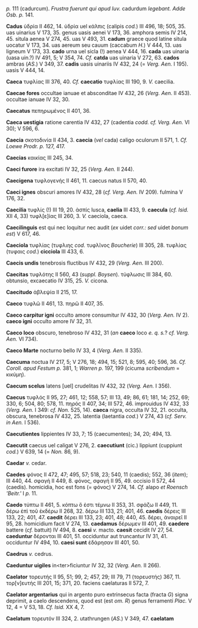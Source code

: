 *p.* 111 (cadurcum). *Frustra fuerunt qui apud Iuv.* cadurdum
*legebant. Adde Osb. p.* 141.

**Cadus** ὑδρία II 462, 14. ὑδρία uel κάλπις (calipis *cod.*) III 496,
18; 505, 35. uas uinarius V 173, 35. genus uasis aenei V 173, 36.
amphora semis IV 214, 45. situla aenea V 274, 45. uas V 493, 31.
**cadum** graece quod latine situla uocatur V 173, 34. uas aereum seu
cauum (caccabum *H.*) V 444, 13. uas ligneum V 173, 33. **cado** urna
uel sicla (!) aenea V 444, 16. **cada** uas uinaria (uasa uin.?) IV 491,
5; V 354, 74. *Cf.* **catda** uas uinaria V 272, 63. **cados** ambras
(*AS.*) V 349, 37. **cadis** uasis uinariis IV 432, 24 (= *Verg. Aen.*
I 195). uasis V 444, 14.

**Caeca** τυφλίας III 376, 40. *Cf.* **caecatio** τυφλίας III 190, 9.
*V.* caecilia.

**Caecae fores** occultae ianuae et absconditae IV 432, 26 (*Verg.*
*Aen.* II 453). occultae ianuae IV 32, 30.

**Caecatus** πεπηρωμένος II 401, 36.

**Caeca uestigia** ratione carentia IV 432, 27 (cadentia *codd. cf.
Verg. Aen.* VI 30); V 596, 6.

**Caecia** σκοτοδινία II 434, 3. **caecia** (*vel* cada) caligo oculorum
II 571, 1. *Cf. Loewe Prodr. p.* 127, 417.

**Caecias** καικίας III 245, 34.

**Caeci furore** ira excitati IV 32, 25 (*Verg. Aen.* II 244).

**Caecigena** τυφλογενής II 461, 11. caecus natus II 570, 40.

**Caeci ignes** obscuri amores IV 432, 28 (*cf. Verg. Aen.* IV 209).
fulmina V 176, 32.

**Caecilia** τυφλίς (!) III 19, 20. ἀσπίς lusca, **caelia** III 433, 9.
**caecula** (*cf. Isid.* XII 4, 33) τυφλ[ε]ίας III 260, 3. *V.*
caeciola, caeca.

**Caecilinguis** est qui nec loquitur nec audit (*ex* uidet *corr.:*
*sed* uidet *bonum est*) V 617, 46.

**Caeciola** τυφλίας (τυφλιης *cod.* τυφλῖνος *Boucherie*) III 305, 28.
τυφλίας (τυφαις *cod.*) **cicciola** III 433, 6.

**Caecis undis** tenebrosis fluctibus IV 432, 29 (*Verg. Aen.* III
200).

**Caecitas** τυφλότης II 560, 43 (*suppl. Boysen*). τύφλωσις III 384,
60. obtunsio, excaecatio IV 315, 25. *V.* cicona.

**Caecitudo** ἀβλεψία II 215, 17.

**Caeco** τυφλῶ II 461, 13. πηρῶ II 407, 35.

**Caeco carpitur igni** occulto amore consumitur IV 432, 30 (*Verg.*
*Aen.* IV 2). **caeco igni** occulto amore IV 32, 31.

**Caeco loco** obscuro, tenebroso IV 432, 31 (*an* **caeco** loco *e. q.
s.*? *cf. Verg. Aen.* VI 734).

**Caeco Marte** nocturno bello IV 33, 4 (*Verg. Aen.* II 335).

**Caecuma** noctua IV 217, 5; V 276, 18; 494, 15; 521, 8; 595, 40; 596,
36. *Cf. Coroll. apud Festum p.* 381, 1; *Warren p.* 197, 199 (cicuma
*scribendum* = κικύμη).

**Caecum scelus** latens [uel] crudelitas IV 432, 32 (*Verg. Aen.* I
356).

**Caecus** τυφλός II 95, 27; 461, 12; 558, 57; III 13, 49; 86, 61; 181,
14; 252, 69; 330, 6; 504, 80; 578, 11. πηρός II 407, 34; III 572, 46.
improuidus IV 432, 33 (*Verg. Aen.* I 349: *cf. Non.* 525, 14).
**caeca** nigra, occulta IV 32, 21. occulta, obscura, tenebrosa IV 432,
25. latentia (laetantia *cod.*) V 274, 43 (*cf. Serv. in Aen.* I 536).

**Caecutientes** lippientes IV 33, 7; 15 (caecumentes); 34, 20; 494, 13.

**Caecutit** caecus uel caligat V 276, 2. **caecutiunt** (cic.) lippiunt
(cuppiunt *cod.*) V 639, 14 (= *Non.* 86, 9).

**Caedar** *v.* cedar.

**Caedes** φόνος II 472, 47; 495, 57; 518, 23; 540, 11 (caedis); 552, 36
(*item*); III 440, 44. σφαγή II 449, 8. φόνος, σφαγή II 95, 49. occisio
II 572, 44 (caedis). homicidia, hoc est fons (= φόνος) V 274, 14. *Cf.*
alapo *et Roensch 'Beitr.'* I *p.* 11.

**Caedo** τύπτω II 461, 5. κόπτω ὅ ἐστι τέμνω II 353, 31. σφάζω II 449,
11. δέρω ἐπὶ τοῦ ἐκδέρω II 268, 32. δέρω III 133, 21; 401, 46.
**caedis** δέρεις III 133, 22; 401, 47. **caedit** δέρει III 133, 23;
401, 48; 440, 45. δέρει, ἀναιρεῖ II 95, 28. homicidium facit V 274, 13.
**caedamus** δέρωμεν III 401, 49. **caedere** battere (*cf.* battuit) IV
494, 8. **caesi** *v.* macto. **caesit** cecidit IV 27, 54.
**caeduntur** δέρονται III 401, 51. occiduntur aut truncantur IV 31, 41.
occiduntur IV 494, 10. **caesi sunt** ἐδάρησαν III 401, 50.

**Caedrus** *v.* cedrus.

**Caeduntur uigiles** in\<ter\>ficiuntur IV 32, 32 (*Verg. Aen.* II
266).

**Caelator** τορευτής II 95, 51; 99, 2; 457, 29; III 79, 71 (τορευστής)
367, 11. τορ[ν]ευτής III 201, 15; 371, 20. faciens caelaturas II 572,
7.

**Caelator argentarius** qui in argento puro extrinsecus facta (fracta
*G*) signa deprimit, a caelo descendens, quod est (est *om. R*) genus
ferramenti *Plac.* V 12, 4 = V 53, 18. *Cf. Isid.* XX 4, 7.

**Caelatum** τορευτόν III 324, 2. utathrungen (*AS.*) V 349, 47.
**caelatam**
